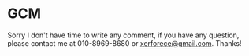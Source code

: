 GCM
===
Sorry I don't have time to write any comment, if you have any question, please contact me at 010-8969-8680 or xerforece@gmail.com. Thanks!
